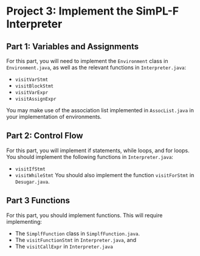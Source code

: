 # Project 3: Implement the SimPL-F Interpreter

## Part 1: Variables and Assignments

For this part, you will need to implement the `Environment` class in `Environment.java`, as well as the relevant functions in `Interpreter.java`:
* `visitVarStmt`
* `visitBlockStmt`
* `visitVarExpr`
* `visitAssignExpr`

You may make use of the association list implemented in `AssocList.java` in your implementation of environments.

## Part 2: Control Flow

For this part, you will implement if statements, while loops, and for loops. You should implement the following functions in `Interpreter.java`:
* `visitIfStmt`
* `visitWhileStmt`
You should also implement the function `visitForStmt` in `Desugar.java`.

## Part 3 Functions

For this part, you should implement functions. This will require implementing:
* The `SimplfFunction` class in `SimplfFunction.java`.
* The `visitFunctionStmt` in `Interpreter.java`, and
* The `visitCallExpr` in `Interpreter.java`
